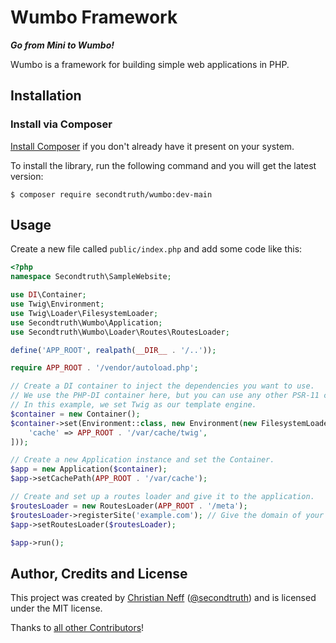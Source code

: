 # Wumbo Framework

***Go from Mini to Wumbo!***

Wumbo is a framework for building simple web applications in PHP.


## Installation

### Install via Composer

[Install Composer](https://getcomposer.org/doc/00-intro.md#installation-linux-unix-macos) if you don't already have it present on your system.

To install the library, run the following command and you will get the latest version:

    $ composer require secondtruth/wumbo:dev-main


## Usage

Create a new file called `public/index.php` and add some code like this:

```php
<?php
namespace Secondtruth\SampleWebsite;

use DI\Container;
use Twig\Environment;
use Twig\Loader\FilesystemLoader;
use Secondtruth\Wumbo\Application;
use Secondtruth\Wumbo\Loader\Routes\RoutesLoader;

define('APP_ROOT', realpath(__DIR__ . '/..'));

require APP_ROOT . '/vendor/autoload.php';

// Create a DI container to inject the dependencies you want to use.
// We use the PHP-DI container here, but you can use any other PSR-11 compatible container as well.
// In this example, we set Twig as our template engine.
$container = new Container();
$container->set(Environment::class, new Environment(new FilesystemLoader(APP_ROOT . '/src/Resources/views'), [
    'cache' => APP_ROOT . '/var/cache/twig',
]));

// Create a new Application instance and set the Container.
$app = new Application($container);
$app->setCachePath(APP_ROOT . '/var/cache');

// Create and set up a routes loader and give it to the application.
$routesLoader = new RoutesLoader(APP_ROOT . '/meta');
$routesLoader->registerSite('example.com'); // Give the domain of your website
$app->setRoutesLoader($routesLoader);

$app->run();
```


## Author, Credits and License

This project was created by [Christian Neff](https://www.secondtruth.de) ([@secondtruth](https://github.com/secondtruth))
and is licensed under the MIT license.
  
Thanks to [all other Contributors](https://github.com/secondtruth/wumbo/graphs/contributors)!
